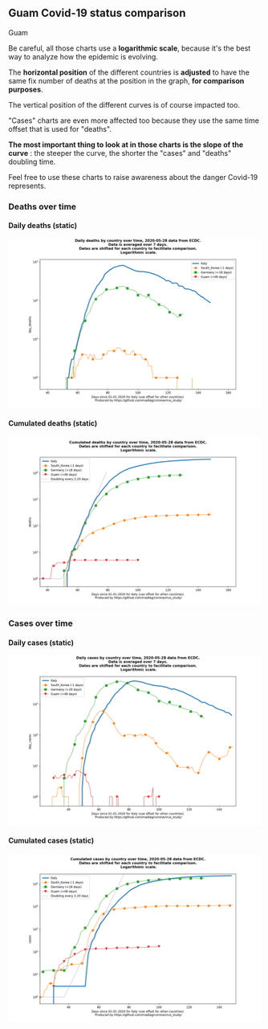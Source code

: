 ## Guam Covid-19 status comparison 

Guam



Be careful, all those charts use a **logarithmic scale**, because it's the best way to analyze how the epidemic is evolving.
 
The **horizontal position** of the different countries is **adjusted** to have the same fix number of deaths at the position in the graph, **for comparison purposes**.

The vertical position of the different curves is of course impacted too.

"Cases" charts are even more affected too because they use the same time offset that is used for "deaths".

**The most important thing to look at in those charts is the slope of the curve** : the steeper the curve, the shorter the "cases" and "deaths" doubling time.

Feel free to use these charts to raise awareness about the danger Covid-19 represents. 


 
### Deaths over time
 
#### Daily deaths (static)
![Guam covid-19 daily deaths static chart](https://raw.githubusercontent.com/madlag/coronavirus_study/master/notebooks/graphs/2020-05-28/countries/Guam/2020-05-28_Guam_day_deaths.png "Guam covid-19 day_deaths static chart")   
 
#### Cumulated deaths (static)
![Guam covid-19 cumulated deaths static chart](https://raw.githubusercontent.com/madlag/coronavirus_study/master/notebooks/graphs/2020-05-28/countries/Guam/2020-05-28_Guam_deaths.png "Guam covid-19 deaths static chart")   

 
### Cases over time
 
#### Daily cases (static)
![Guam covid-19 daily cases static chart](https://raw.githubusercontent.com/madlag/coronavirus_study/master/notebooks/graphs/2020-05-28/countries/Guam/2020-05-28_Guam_day_cases.png "Guam covid-19 day_cases static chart")   
 
#### Cumulated cases (static)
![Guam covid-19 cumulated cases static chart](https://raw.githubusercontent.com/madlag/coronavirus_study/master/notebooks/graphs/2020-05-28/countries/Guam/2020-05-28_Guam_cases.png "Guam covid-19 cases static chart")   

